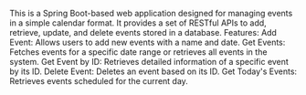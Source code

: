 This is a Spring Boot-based web application designed for managing events in a simple calendar format. It provides a set of RESTful APIs to add, retrieve, update, and delete events stored in a database. Features:
Add Event: Allows users to add new events with a name and date.
Get Events: Fetches events for a specific date range or retrieves all events in the system.
Get Event by ID: Retrieves detailed information of a specific event by its ID.
Delete Event: Deletes an event based on its ID.
Get Today's Events: Retrieves events scheduled for the current day.
